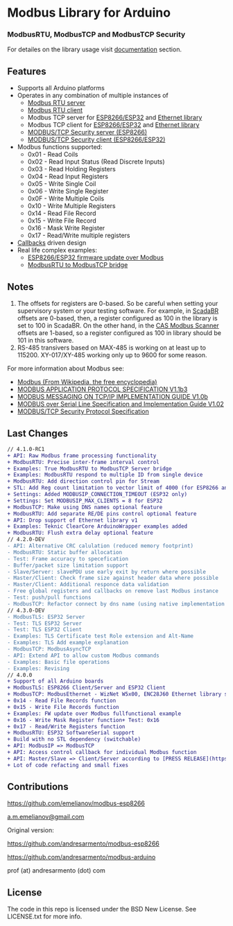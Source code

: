 # Modbus Library for Arduino
### ModbusRTU, ModbusTCP and ModbusTCP Security

For detailes on the library usage visit [documentation](documentation) section.

## Features

* Supports all Arduino platforms
* Operates in any combination of multiple instances of
  * [Modbus RTU server](examples/RTU)
  * [Modbus RTU client](examples/RTU)
  * Modbus TCP server for [ESP8266/ESP32](examples/TCP-ESP) and [Ethernet library](examples/TCP-Ethernet)
  * Modbus TCP client for [ESP8266/ESP32](examples/TCP-ESP) and [Ethernet library](examples/TCP-Ethernet)
  * [MODBUS/TCP Security server (ESP8266)](examples/TLS)
  * [MODBUS/TCP Security client (ESP8266/ESP32)](examples/TLS)
* Modbus functions supported:
  * 0x01 - Read Coils
  * 0x02 - Read Input Status (Read Discrete Inputs)
  * 0x03 - Read Holding Registers
  * 0x04 - Read Input Registers
  * 0x05 - Write Single Coil
  * 0x06 - Write Single Register
  * 0x0F - Write Multiple Coils
  * 0x10 - Write Multiple Registers
  * 0x14 - Read File Record
  * 0x15 - Write File Record
  * 0x16 - Mask Write Register
  * 0x17 - Read/Write multiple registers
* [Callbacks](examples/Callback) driven design
* Real life complex examples:
  * [ESP8266/ESP32 firmware update over Modbus](examples/Files)
  * [ModbusRTU to ModbusTCP bridge](examples/bridge)

## Notes

1. The offsets for registers are 0-based. So be careful when setting your supervisory system or your testing software. For example, in [ScadaBR](http://www.scadabr.com.br) offsets are 0-based, then, a register configured as 100 in the library is set to 100 in ScadaBR. On the other hand, in the [CAS Modbus Scanner](http://www.chipkin.com/products/software/modbus-software/cas-modbus-scanner/) offsets are 1-based, so a register configured as 100 in library should be 101 in this software.
2. RS-485 transivers based on MAX-485 is working on at least up to 115200. XY-017/XY-485 working only up to 9600 for some reason.

For more information about Modbus see:

* [Modbus (From Wikipedia, the free encyclopedia)](http://pt.wikipedia.org/wiki/Modbus)
* [MODBUS APPLICATION PROTOCOL SPECIFICATION V1.1b3](https://modbus.org/docs/Modbus_Application_Protocol_V1_1b3.pdf)
* [MODBUS MESSAGING ON TCP/IP IMPLEMENTATION GUIDE V1.0b](http://www.modbus.org/docs/Modbus_Messaging_Implementation_Guide_V1_0b.pdf)
* [MODBUS over Serial Line Specification and Implementation Guide V1.02](http://www.modbus.org/docs/Modbus_over_serial_line_V1_02.pdf)
* [MODBUS/TCP Security Protocol Specification](https://modbus.org/docs/MB-TCP-Security-v21_2018-07-24.pdf)

## Last Changes

```diff
// 4.1.0-RC1
+ API: Raw Modbus frame processing functionality
+ ModbusRTU: Precise inter-frame interval control
+ Examples: True ModbusRTU to ModbusTCP Server bridge
+ Examples: ModbusRTU respond to multiple ID from single device
+ ModbusRTU: Add direction control pin for Stream
+ STL: Add Reg count limitation to vector limit of 4000 (for ESP8266 and ESP32)
+ Settings: Added MODBUSIP_CONNECTION_TIMEOUT (ESP32 only)
+ Settings: Set MODBUSIP_MAX_CLIENTS = 8 for ESP32
+ ModbusTCP: Make using DNS names optional feature
+ ModbusRTU: Add separate RE/DE pins control optional feature
+ API: Drop support of Ethernet library v1
+ Examples: Teknic ClearCore ArduinoWrapper examples added
+ ModbusRTU: Flush extra delay optional feature
// 4.2.0-DEV
- API: Alternative CRC calulation (reduced memory footprint)
- ModbusRTU: Static buffer allocation
- Test: Frame accuracy to specefication
- Buffer/packet size limitation support
- Slave/Server: slavePDU use early exit by return where possible
- Master/Client: Check frame size against header data where possible
- Master/Client: Additional responce data validation
- Free global registers and callbacks on remove last Modbus instance
- Test: push/pull functions
- ModbusTCP: Refactor connect by dns name (using native implementation for ESP32 etc)
// 4.3.0-DEV
- ModbusTLS: ESP32 Server
- Test: TLS ESP32 Server
- Test: TLS ESP32 Client
- Examples: TLS Certificate test Role extension and Alt-Name
- Examples: TLS Add example explanation
- ModbusTCP: ModbusAsyncTCP
- API: Extend API to allow custom Modbus commands
- Examples: Basic file operations
- Examples: Revising
// 4.0.0
+ Support of all Arduino boards
+ ModbusTLS: ESP8266 Client/Server and ESP32 Client
+ ModbusTCP: ModbusEthernet - WizNet W5x00, ENC28J60 Ethernet library support
+ 0x14 - Read File Records function
+ 0x15 - Write File Records function
+ Examples: FW update over Modbus fullfunctional example
+ 0x16 - Write Mask Register function+ Test: 0x16
+ 0x17 - Read/Write Registers function
+ ModbusRTU: ESP32 SoftwareSerial support
+ Build with no STL dependency (switchable)
+ API: ModbusIP => ModbusTCP
+ API: Access control callback for individual Modbus function
+ API: Master/Slave => Client/Server according to [PRESS RELEASE](https://modbus.org/docs/Client-ServerPR-07-2020-final.docx.pdf)
+ Lot of code refacting and small fixes
```

## Contributions

https://github.com/emelianov/modbus-esp8266

a.m.emelianov@gmail.com

Original version:

https://github.com/andresarmento/modbus-esp8266

https://github.com/andresarmento/modbus-arduino

prof (at) andresarmento (dot) com

## License

The code in this repo is licensed under the BSD New License. See LICENSE.txt for more info.

